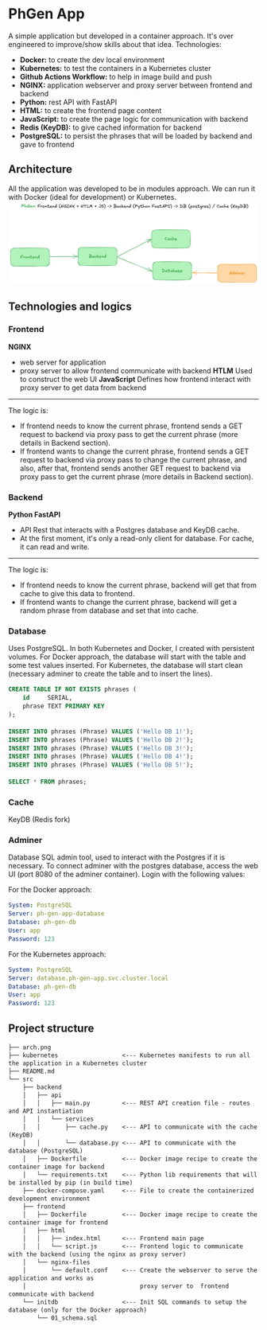 # PhGen App
A simple application but developed in a container approach. It's over engineered to improve/show skills about that idea. Technologies: 
- **Docker:** to create the dev local environment
- **Kubernetes:** to test the containers in a Kubernetes cluster
- **Github Actions Workflow:** to help in image build and push
- **NGINX:** application webserver and proxy server between frontend and backend
- **Python:** rest API with FastAPI
- **HTML:** to create the frontend page content
- **JavaScript:** to create the page logic for communication with backend
- **Redis (KeyDB):** to give cached information for backend
- **PostgreSQL:** to persist the phrases that will be loaded by backend and gave to frontend


## Architecture
All the application was developed to be in modules approach. We can run it with Docker (ideal for development) or Kubernetes.
![arch.png](arch.png)


## Technologies and logics
### Frontend
**NGINX**
- web server for application
- proxy server to allow frontend communicate with backend
**HTLM**
Used to construct the web UI
**JavaScript**
Defines how frontend interact with proxy server to get data from backend
---
The logic is:
- If frontend needs to know the current phrase, frontend sends a GET request to backend via proxy pass to get the current phrase (more details in Backend section).
- If frontend wants to change the current phrase, frontend sends a GET request to backend via proxy pass to change the current phrase, and also, after that, frontend sends another GET request to backend via proxy pass to get the current phrase (more details in Backend section).

### Backend
**Python FastAPI**
- API Rest that interacts with a Postgres database and KeyDB cache.
- At the first moment, it's only a read-only client for database. For cache, it can read and write.
---
The logic is:
- If frontend needs to know the current phrase, backend will get that from cache to give this data to frontend.
- If frontend wants to change the current phrase, backend will get a random phrase from database and set that into cache.

### Database
Uses PostgreSQL. In both Kubernetes and Docker, I created with persistent volumes. For Docker approach, the database will start with the table and some test values inserted. For Kubernetes, the database will start clean (necessary adminer to create the table and to insert the lines).

```sql
CREATE TABLE IF NOT EXISTS phrases (
    id     SERIAL,
    phrase TEXT PRIMARY KEY
);

INSERT INTO phrases (Phrase) VALUES ('Hello DB 1!');
INSERT INTO phrases (Phrase) VALUES ('Hello DB 2!');
INSERT INTO phrases (Phrase) VALUES ('Hello DB 3!');
INSERT INTO phrases (Phrase) VALUES ('Hello DB 4!');
INSERT INTO phrases (Phrase) VALUES ('Hello DB 5!');

SELECT * FROM phrases;
```

### Cache
KeyDB (Redis fork)

### Adminer
Database SQL admin tool, used to interact with the Postgres if it is necessary. To connect adminer with the postgres database, access the web UI (port 8080 of the adminer container). Login with the following values:

For the Docker approach:
```yaml
System: PostgreSQL
Server: ph-gen-app-database
Database: ph-gen-db
User: app
Password: 123
```

For the Kubernetes approach:
```yaml
System: PostgreSQL
Server: database.ph-gen-app.svc.cluster.local
Database: ph-gen-db
User: app
Password: 123
```


## Project structure
```
├── arch.png
├── kubernetes                  <--- Kubernetes manifests to run all the application in a Kubernetes cluster
├── README.md
└── src
    ├── backend
    │   ├── api
    │   │   ├── main.py         <--- REST API creation file - routes and API instantiation
    │   │   └── services
    │   │       ├── cache.py    <--- API to communicate with the cache (KeyDB)
    │   │       └── database.py <--- API to communicate with the database (PostgreSQL)
    │   ├── Dockerfile          <--- Docker image recipe to create the container image for backend
    │   └── requirements.txt    <--- Python lib requirements that will be installed by pip (in build time)
    ├── docker-compose.yaml     <--- File to create the containerized development environment
    ├── frontend
    │   ├── Dockerfile          <--- Docker image recipe to create the container image for frontend
    │   ├── html
    │   │   ├── index.html      <--- Frontend main page
    │   │   └── script.js       <--- Frontend logic to communicate with the backend (using the nginx as proxy server)
    │   └── nginx-files
    │       └── default.conf    <--- Create the webserver to serve the application and works as 
    │                                proxy server to  frontend communicate with backend
    └── initdb                  <--- Init SQL commands to setup the database (only for the Docker approach)
        └── 01_schema.sql
```
